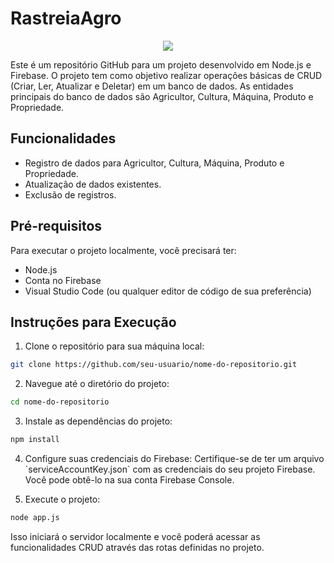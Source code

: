 # RastreiaAgro
<div align="center">
  <p align="center">
    <a href="https://skillicons.dev">
      <img src="https://skillicons.dev/icons?i=nodejs,firebase" />
    </a>
</div>

Este é um repositório GitHub para um projeto desenvolvido em Node.js e Firebase. O projeto tem como objetivo realizar operações básicas de CRUD (Criar, Ler, Atualizar e Deletar) em um banco de dados. As entidades principais do banco de dados são Agricultor, Cultura, Máquina, Produto e Propriedade.

## Funcionalidades
- Registro de dados para Agricultor, Cultura, Máquina, Produto e Propriedade.
- Atualização de dados existentes.
- Exclusão de registros.
  
## Pré-requisitos
Para executar o projeto localmente, você precisará ter:
- Node.js
- Conta no Firebase
- Visual Studio Code (ou qualquer editor de código de sua preferência)

## Instruções para Execução
1. Clone o repositório para sua máquina local:
  ```bash
git clone https://github.com/seu-usuario/nome-do-repositorio.git
````

2. Navegue até o diretório do projeto:
  ```bash
cd nome-do-repositorio
````

3. Instale as dependências do projeto:
  ```bash
npm install
```

4. Configure suas credenciais do Firebase:
Certifique-se de ter um arquivo \`serviceAccountKey.json\` com as credenciais do seu projeto Firebase. Você pode obtê-lo na sua conta Firebase Console.


5. Execute o projeto:
  ```bash
node app.js
````

Isso iniciará o servidor localmente e você poderá acessar as funcionalidades CRUD através das rotas definidas no projeto.
